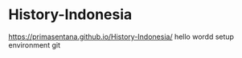 # History-Indonesia
https://primasentana.github.io/History-Indonesia/
hello wordd
setup environment git
